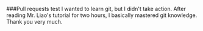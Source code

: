 ###Pull requests test
I wanted to learn git, but I didn't take action. After reading Mr. Liao's tutorial for two hours, I basically mastered git knowledge. Thank you very much.
